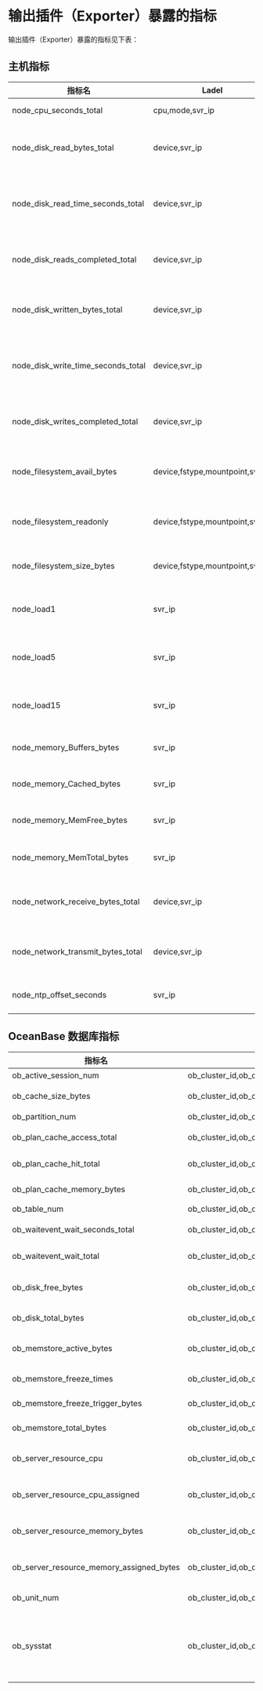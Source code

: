 # 输出插件（Exporter）暴露的指标

输出插件（Exporter）暴露的指标见下表：

## 主机指标

|                指标名                 |              Ladel              |      描述      |   类型    |
|------------------------------------|---------------------------------|--------------|---------|
| node_cpu_seconds_total             | cpu,mode,svr_ip                 | CPU 时间       | counter |
| node_disk_read_bytes_total         | device,svr_ip                   | 磁盘读取字节数      | counter |
| node_disk_read_time_seconds_total  | device,svr_ip                   | 磁盘读取消耗总时间    | counter |
| node_disk_reads_completed_total    | device,svr_ip                   | 磁盘读取完成次数     | counter |
| node_disk_written_bytes_total      | device,svr_ip                   | 磁盘写入字节数      | counter |
| node_disk_write_time_seconds_total | device,svr_ip                   | 磁盘写入消耗总时间    | counter |
| node_disk_writes_completed_total   | device,svr_ip                   | 磁盘写入完成次数     | counter |
| node_filesystem_avail_bytes        | device,fstype,mountpoint,svr_ip | 文件系统可用大小     | gauge   |
| node_filesystem_readonly           | device,fstype,mountpoint,svr_ip | 文件系统是否只读     | gauge   |
| node_filesystem_size_bytes         | device,fstype,mountpoint,svr_ip | 文件系统大小       | gauge   |
| node_load1                         | svr_ip                          | 1 分钟平均 load  | gauge   |
| node_load5                         | svr_ip                          | 5 分钟平均 load  | gauge   |
| node_load15                        | svr_ip                          | 15 分钟平均 load | gauge   |
| node_memory_Buffers_bytes          | svr_ip                          | 内存 buffer 大小 | gauge   |
| node_memory_Cached_bytes           | svr_ip                          | 内存 cache 大小  | gauge   |
| node_memory_MemFree_bytes          | svr_ip                          | 内存 free 大小   | gauge   |
| node_memory_MemTotal_bytes         | svr_ip                          | 内存总大小        | gauge   |
| node_network_receive_bytes_total   | device,svr_ip                   | 网络接受总字节数     | counter |
| node_network_transmit_bytes_total  | device,svr_ip                   | 网络发送总字节数     | counter |
| node_ntp_offset_seconds            | svr_ip                          | NTP 时钟偏移     | gauge   |

## OceanBase 数据库指标

|                   指标名                    |                               label                                |         含义         |                 类型                  |
|------------------------------------------|--------------------------------------------------------------------|--------------------|-------------------------------------|
| ob_active_session_num                    | ob_cluster_id,ob_cluster_name,obzone,svr_ip,tenant_name            | 活跃连接数              | gauge                               |
| ob_cache_size_bytes                      | ob_cluster_id,ob_cluster_name,obzone,svr_ip,tenant_name,cache_name | kvcache 大小         | gauge                               |
| ob_partition_num                         | ob_cluster_id,ob_cluster_name,obzone,svr_ip,tenant_name            | 分区数                | gauge                               |
| ob_plan_cache_access_total               | ob_cluster_id,ob_cluster_name,obzone,svr_ip,tenant_name            | 执行计划访问次数           | counter                             |
| ob_plan_cache_hit_total                  | ob_cluster_id,ob_cluster_name,obzone,svr_ip,tenant_name            | 执行计划命中次数           | counter                             |
| ob_plan_cache_memory_bytes               | ob_cluster_id,ob_cluster_name,obzone,svr_ip,tenant_name            | plancache 大小       | gauge                               |
| ob_table_num                             | ob_cluster_id,ob_cluster_name,obzone,svr_ip,tenant_name            | 表数量                | gauge                               |
| ob_waitevent_wait_seconds_total          | ob_cluster_id,ob_cluster_name,obzone,svr_ip,tenant_name            | 等待事件总等待时间          | counter                             |
| ob_waitevent_wait_total                  | ob_cluster_id,ob_cluster_name,obzone,svr_ip,tenant_name            | 等待事件总等待次数          | counter                             |
| ob_disk_free_bytes                       | ob_cluster_id,ob_cluster_name,obzone,svr_ip                        | OceanBase 磁盘剩余大小   | gauge                               |
| ob_disk_total_bytes                      | ob_cluster_id,ob_cluster_name,obzone,svr_ip                        | OceanBase 磁盘总大小    | gauge                               |
| ob_memstore_active_bytes                 | ob_cluster_id,ob_cluster_name,obzone,svr_ip,tenant_name            | 活跃 MemStore 大小     | gauge                               |
| ob_memstore_freeze_times                 | ob_cluster_id,ob_cluster_name,obzone,svr_ip,tenant_name            | MemStore 冻结次数      | counter                             |
| ob_memstore_freeze_trigger_bytes         | ob_cluster_id,ob_cluster_name,obzone,svr_ip,tenant_name            | MemStore 冻结阈值      | gauge                               |
| ob_memstore_total_bytes                  | ob_cluster_id,ob_cluster_name,obzone,svr_ip,tenant_name            | MemStore 总大小       | gauge                               |
| ob_server_resource_cpu                   | ob_cluster_id,ob_cluster_name,obzone,svr_ip                        | OBServer 可用 CPU 数  | gauge                               |
| ob_server_resource_cpu_assigned          | ob_cluster_id,ob_cluster_name,obzone,svr_ip                        | OBServer 已分配 CPU 数 | gauge                               |
| ob_server_resource_memory_bytes          | ob_cluster_id,ob_cluster_name,obzone,svr_ip                        | OBServer 可用内存大小    | gauge                               |
| ob_server_resource_memory_assigned_bytes | ob_cluster_id,ob_cluster_name,obzone,svr_ip                        | OBServer 已分配内存大小   | gauge                               |
| ob_unit_num                              | ob_cluster_id,ob_cluster_name,obzone,svr_ip                        | OBServer unit 数量   | gauge                               |
| ob_sysstat                               | ob_cluster_id,ob_cluster_name,obzone,svr_ip,tenant_name,stat_id    | OceanBase 内部统计项    | 不同的 stat_id，ob_sysstat 不相同，参考对应部分解释 |
